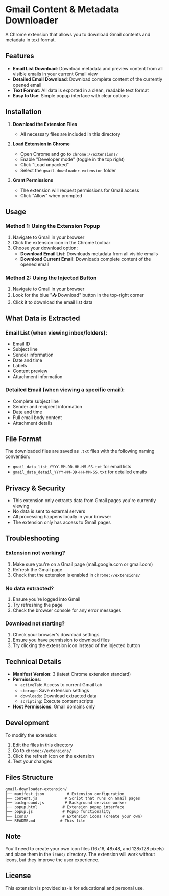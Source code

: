 # Gmail Content & Metadata Downloader

A Chrome extension that allows you to download Gmail contents and metadata in text format.

## Features

- **Email List Download**: Download metadata and preview content from all visible emails in your current Gmail view
- **Detailed Email Download**: Download complete content of the currently opened email
- **Text Format**: All data is exported in a clean, readable text format
- **Easy to Use**: Simple popup interface with clear options

## Installation

1. **Download the Extension Files**
   - All necessary files are included in this directory

2. **Load Extension in Chrome**
   - Open Chrome and go to `chrome://extensions/`
   - Enable "Developer mode" (toggle in the top right)
   - Click "Load unpacked"
   - Select the `gmail-downloader-extension` folder

3. **Grant Permissions**
   - The extension will request permissions for Gmail access
   - Click "Allow" when prompted

## Usage

### Method 1: Using the Extension Popup
1. Navigate to Gmail in your browser
2. Click the extension icon in the Chrome toolbar
3. Choose your download option:
   - **Download Email List**: Downloads metadata from all visible emails
   - **Download Current Email**: Downloads complete content of the opened email

### Method 2: Using the Injected Button
1. Navigate to Gmail in your browser
2. Look for the blue "📥 Download" button in the top-right corner
3. Click it to download the email list data

## What Data is Extracted

### Email List (when viewing inbox/folders):
- Email ID
- Subject line
- Sender information
- Date and time
- Labels
- Content preview
- Attachment information

### Detailed Email (when viewing a specific email):
- Complete subject line
- Sender and recipient information
- Date and time
- Full email body content
- Attachment details

## File Format

The downloaded files are saved as `.txt` files with the following naming convention:
- `gmail_data_list_YYYY-MM-DD-HH-MM-SS.txt` for email lists
- `gmail_data_detail_YYYY-MM-DD-HH-MM-SS.txt` for detailed emails

## Privacy & Security

- This extension only extracts data from Gmail pages you're currently viewing
- No data is sent to external servers
- All processing happens locally in your browser
- The extension only has access to Gmail pages

## Troubleshooting

### Extension not working?
1. Make sure you're on a Gmail page (mail.google.com or gmail.com)
2. Refresh the Gmail page
3. Check that the extension is enabled in `chrome://extensions/`

### No data extracted?
1. Ensure you're logged into Gmail
2. Try refreshing the page
3. Check the browser console for any error messages

### Download not starting?
1. Check your browser's download settings
2. Ensure you have permission to download files
3. Try clicking the extension icon instead of the injected button

## Technical Details

- **Manifest Version**: 3 (latest Chrome extension standard)
- **Permissions**: 
  - `activeTab`: Access to current Gmail tab
  - `storage`: Save extension settings
  - `downloads`: Download extracted data
  - `scripting`: Execute content scripts
- **Host Permissions**: Gmail domains only

## Development

To modify the extension:
1. Edit the files in this directory
2. Go to `chrome://extensions/`
3. Click the refresh icon on the extension
4. Test your changes

## Files Structure

```
gmail-downloader-extension/
├── manifest.json          # Extension configuration
├── content.js            # Script that runs on Gmail pages
├── background.js         # Background service worker
├── popup.html           # Extension popup interface
├── popup.js             # Popup functionality
├── icons/               # Extension icons (create your own)
└── README.md           # This file
```

## Note

You'll need to create your own icon files (16x16, 48x48, and 128x128 pixels) and place them in the `icons/` directory. The extension will work without icons, but they improve the user experience.

## License

This extension is provided as-is for educational and personal use. 